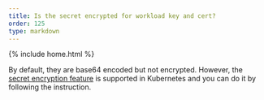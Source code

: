 ```yaml
---
title: Is the secret encrypted for workload key and cert?
order: 125
type: markdown
---
```

{% include home.html %}

By default, they are base64 encoded but not encrypted. However, the [secret encryption feature](https://kubernetes.io/docs/tasks/administer-cluster/encrypt-data/) is supported in Kubernetes and you can do it by following the instruction.
